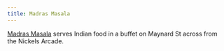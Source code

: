 ```yaml
---
title: Madras Masala
---
```

[Madras Masala] serves Indian food in a buffet on Maynard St
across from the Nickels Arcade.

[Madras Masala]:http://www.madrasmasala.com
